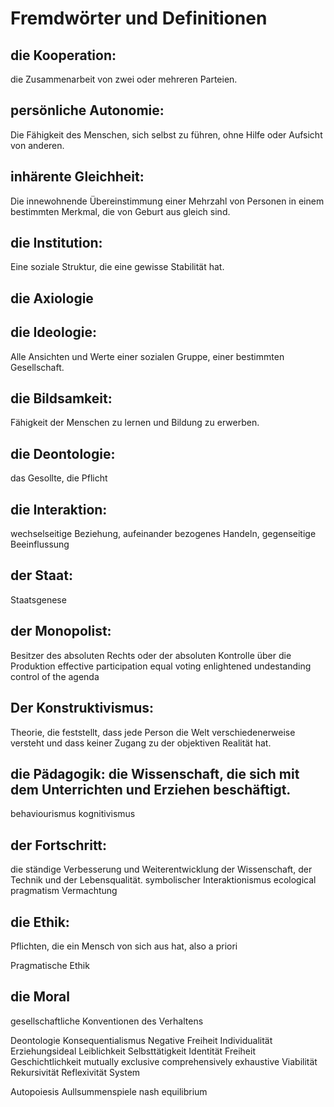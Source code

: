 # Fremdwörter und Definitionen
## die Kooperation:
 die Zusammenarbeit von zwei oder mehreren Parteien.
 <!-- TODO: Positivsummenspiel erklären -->
## persönliche Autonomie:
 Die Fähigkeit des Menschen, sich selbst zu führen, ohne Hilfe oder Aufsicht von anderen.
## inhärente Gleichheit:
Die innewohnende Übereinstimmung einer Mehrzahl von Personen in einem bestimmten Merkmal, die von Geburt aus gleich sind.
<!-- Gleichwertigkeit statt "Übereinstimmung" -->
## die Institution:
Eine soziale Struktur, die eine gewisse Stabilität hat.
<!-- auch Institutionen im weiteren Sinne erwähnen wie Klatschen -->
## die Axiologie
## die Ideologie:
Alle Ansichten und Werte einer sozialen Gruppe, einer bestimmten Gesellschaft.
## die Bildsamkeit:
Fähigkeit der Menschen zu lernen und Bildung zu erwerben.
## die Deontologie:
das Gesollte, die Pflicht
## die Interaktion:
wechselseitige Beziehung, aufeinander bezogenes Handeln, gegenseitige Beeinflussung
## der Staat:

Staatsgenese
## der Monopolist:
Besitzer des absoluten Rechts oder der absoluten Kontrolle über die Produktion
effective participation
equal voting
enlightened undestanding
control of the agenda
## Der Konstruktivismus:
Theorie, die feststellt, dass jede Person die Welt verschiedenerweise versteht und dass keiner Zugang zu der objektiven Realität hat.
<!-- bitte bei Siebert nachschauen und Definition zitieren -->
## die Pädagogik: die Wissenschaft, die sich mit dem Unterrichten und Erziehen beschäftigt.
behaviourismus
kognitivismus
## der Fortschritt:
die ständige Verbesserung und Weiterentwicklung der Wissenschaft, der Technik und der Lebensqualität.
symbolischer Interaktionismus
ecological pragmatism
Vermachtung
## die Ethik:
Pflichten, die ein Mensch von sich aus hat, also a priori

Pragmatische Ethik
## die Moral
gesellschaftliche Konventionen des Verhaltens

Deontologie
Konsequentialismus
Negative Freiheit
Individualität
Erziehungsideal
Leiblichkeit
Selbsttätigkeit
Identität
Freiheit
Geschichtlichkeit
mutually exclusive
comprehensively exhaustive
Viabilität
Rekursivität
Reflexivität
System
<!-- TODO: Die letzten 4 Begriffe können bei Siebert im Glossar nachgeschaut werden -->
Autopoiesis
Aullsummenspiele
nash equilibrium
